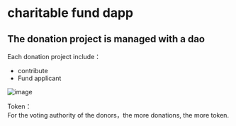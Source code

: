 # charitable fund dapp

## The donation project is managed with a dao

Each donation project include：
- contribute  
- Fund applicant

![image](https://user-images.githubusercontent.com/16698808/168980623-3a3073b6-6bdc-418d-b0fa-7930a3a081b5.png)

Token：  
For the voting authority of the donors，the more donations, the more token.  

